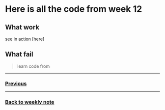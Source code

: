 # Here is all the code from week 12

## What work
see  in action [here]

## What fail

> learn code from []()

---------------------------------------------------
### [Previous](https://github.com/napasornc/c0dew0rd/tree/master/processing/week%2011)  

--------------------------------------------------
### [Back to weekly note](https://github.com/napasornc/c0dew0rd)

